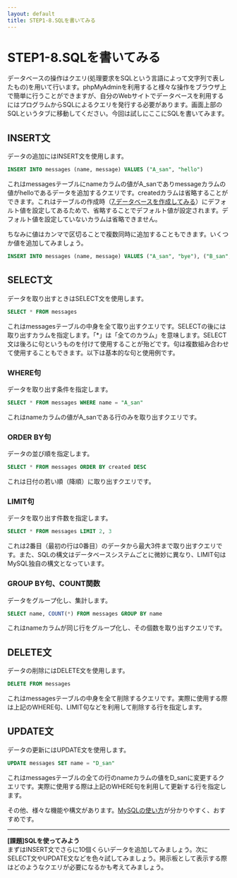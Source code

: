 ```yaml
---
layout: default
title: STEP1-8.SQLを書いてみる
---
```

# STEP1-8.SQLを書いてみる

データベースの操作はクエリ(処理要求をSQLという言語によって文字列で表したもの)を用いて行います。phpMyAdminを利用すると様々な操作をブラウザ上で簡単に行うことができますが、自分のWebサイトでデータベースを利用するにはプログラムからSQLによるクエリを発行する必要があります。画面上部のSQLというタブに移動してください。今回は試しにここにSQLを書いてみます。

## INSERT文

データの追加にはINSERT文を使用します。

```sql
INSERT INTO messages (name, message) VALUES ("A_san", "hello")
```
これはmessagesテーブルにnameカラムの値がA_sanでありmessageカラムの値がhelloであるデータを追加するクエリです。createdカラムは省略することができます。これはテーブルの作成時（[7.データベースを作成してみる](7.html)）にデフォルト値を設定してあるためで、省略することでデフォルト値が設定されます。デフォルト値を設定していないカラムは省略できません。

ちなみに値はカンマで区切ることで複数同時に追加することもできます。いくつか値を追加してみましょう。

```sql
INSERT INTO messages (name, message) VALUES ("A_san", "bye"), ("B_san", "Nice to meet you"), ("B_san", "bye"), ("C_san", "I am C")
```

## SELECT文

データを取り出すときはSELECT文を使用します。

```sql
SELECT * FROM messages
```
これはmessagesテーブルの中身を全て取り出すクエリです。SELECTの後には取り出すカラムを指定します。「*」は「全てのカラム」を意味します。SELECT文は後ろに句というものを付けて使用することが殆どです。句は複数組み合わせて使用することもできます。以下は基本的な句と使用例です。

### WHERE句

データを取り出す条件を指定します。

```sql
SELECT * FROM messages WHERE name = "A_san"
```
これはnameカラムの値がA_sanである行のみを取り出すクエリです。

### ORDER BY句

データの並び順を指定します。

```sql
SELECT * FROM messages ORDER BY created DESC
```
これは日付の若い順（降順）に取り出すクエリです。

### LIMIT句

データを取り出す件数を指定します。

```sql
SELECT * FROM messages LIMIT 2, 3
```
これは2番目（最初の行は0番目）のデータから最大3件まで取り出すクエリです。また、SQLの構文はデータベースシステムごとに微妙に異なり、LIMIT句はMySQL独自の構文となっています。

### GROUP BY句、COUNT関数

データをグループ化し、集計します。

```sql
SELECT name, COUNT(*) FROM messages GROUP BY name
```
これはnameカラムが同じ行をグループ化し、その個数を取り出すクエリです。

## DELETE文

データの削除にはDELETE文を使用します。

```sql
DELETE FROM messages
```
これはmessagesテーブルの中身を全て削除するクエリです。実際に使用する際は上記のWHERE句、LIMIT句などを利用して削除する行を指定します。

## UPDATE文

データの更新にはUPDATE文を使用します。

```sql
UPDATE messages SET name = "D_san"
```
これはmessagesテーブルの全ての行のnameカラムの値をD_sanに変更するクエリです。実際に使用する際は上記のWHERE句を利用して更新する行を指定します。

その他、様々な機能や構文があります。[MySQLの使い方](http://www.dbonline.jp/mysql/)が分かりやすく、おすすめです。

***

**[課題]SQLを使ってみよう**  
まずはINSERT文でさらに10個くらいデータを追加してみましょう。次にSELECT文やUPDATE文などを色々試してみましょう。掲示板として表示する際はどのようなクエリが必要になるかも考えてみましょう。
